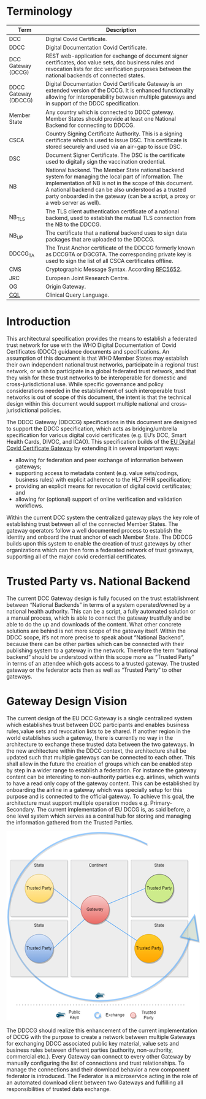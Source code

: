 # Terminology



|Term     |       Description       | 
|---------|--------------------------|
|DCC |   Digital Covid Certificate.|
|DDCC|Digital Documentation Covid Certificate.|
|DCC Gateway (DCCG) |REST web-application for exchange of document signer certificates, dcc value sets, dcc business rules and revocation lists for dcc verification purposes between the national backends of connected states.|
|DDCC Gateway (DDCCG)|Digital Documentation Covid Certificate Gateway is an extended version of the DCCG. It is enhanced functionality allowing for interoperability between multiple gateways and in support of the DDCC specification.|
|Member State| Any country which is connected to DDCC gateway. Member States should provide at least one National Backend for connecting to DDCCG.
|CSCA |Country Signing Certificate Authority. This is a signing certificate which is used to issue DSC. This certificate is stored securely and used via an air-gap to issue DSC.|
|DSC| Document Signer Certificate.  The DSC is the certificate used to digitally sign the vaccination credential. |
|NB|National backend. The Member State national backend system for managing the local part of information. The implementation of NB is not in the scope of this document. A national backend can be also understood as a trusted party onboarded in the gateway (can be a script, a proxy or a web server as well).|
|NB<sub>TLS</sub>|The TLS client authentication certificate of a national backend, used to establish the mutual TLS connection from the NB to the DDCCG.|
|NB<sub>UP</sub>|The certificate that a national backend uses to sign data packages that are uploaded to the DDCCG.|
|DDCCG<sub>TA</sub>|The Trust Anchor certificate of the DDCCG formerly known as DCCGTA or DGCGTA. The corresponding private key is used to sign the list of all CSCA certificates offline.|
|CMS| Cryptographic Message Syntax. According [RFC5652](https://datatracker.ietf.org/doc/html/rfc5652).|
|JRC|European Joint Research Centre.|
|OG|Origin Gateway.|
|[CQL](https://cql.hl7.org/)|Clinical Query Language.|

# Introduction
This architectural specification provides the means to establish a federated trust network for use with the WHO Digital Documentation of Covid Certificates (DDCC) guidance documents and specifications.   An assumption of this document is that WHO Member States may establish their own independent national trust networks, participate in a regional trust network, or wish to participate in a global federated trust network, and that they wish for these trust networks to be interoperable for domestic and cross-jurisdictional use.   While specific governance and policy considerations needed in the establishment of such interoperable trust networks is out of scope of this document, the intent is that the technical design within this document would support multiple national and cross-jurisdictional policies.  

The DDCC Gateway (DDCCG) specifications in this document are designed to support the DDCC specification, which acts as bridging/umbrella specification for various digital covid certificates (e.g. EU’s DCC, Smart Health Cards, DIVOC, and ICAO).  This specification builds of the [EU Digital Covid Certificate Gateway](https://ec.europa.eu/health/sites/default/files/ehealth/docs/digital-green-certificates_v2_en.pdf) by extending it in several important ways:
- allowing for federation and peer exchange of information between gateways;
- supporting access to metadata content (e.g. value sets/codings, business rules) with explicit adherence to the HL7 FHIR specification;
- providing an explicit means for revocation of digital covid certificates; and
- allowing for (optional) support of online verification and validation workflows.

Within the current DCC system the centralized gateway plays the key role of establishing  trust between all of the connected Member States. The gateway operators follow a well documented process to establish the identity and onboard the trust anchor of each Member State. The DDCCG builds upon this system to enable the creation of trust gateways by other organizations which can then form a federated network of trust gateways, supporting all of the major covid credential certificates.

# Trusted Party vs. National Backend
The current DCC Gateway design is fully focused on the trust establishment between “National Backends” in terms of a system operated/owned by a national health authority. This can be a script, a fully automated solution or a manual process, which is able to connect the gateway trustfully and be able to do the up and downloads of the content. What other concrete solutions are behind is not more scope of the gateway itself. Within the DDCC scope, it’s not more precise to speak about “National Backend”, because there can be other parties which can be connected with their publishing system to a gateway in the network. Therefore the term “national backend” should be understood within this scope more as “Trusted Party” in terms of an attendee which gots access to a trusted gateway. The trusted gateway or the federator acts then as well as “Trusted Party” to other gateways.

# Gateway Design Vision
The current design of the EU DCC Gateway is a single centralized system which establishes trust between DCC participants and enables business rules,value sets and revocation lists to be shared. If another region in the world establishes such a gateway, there is currently no way in the architecture to exchange these trusted data between the two gateways. In the new architecture within the DDCC context, the architecture shall be updated such that multiple gateways can be connected to each other. This shall allow in the future the creation of groups which can be enabled step by step in a wider range to establish a federation. For instance the gateway content can be interesting to non-authority parties e.g. airlines, which wants to have a read only copy of the gateway content. This can be established by onboarding the airline in a gateway which was specially setup for this purpose and is connected to the official gateway. To achieve this goal, the architecture must support multiple operation modes e.g. Primary-Secondary. 
The current implementation of EU DCCG is, as said before, a one level system which serves as a central hub for storing and managing the information gathered from the Trusted Parties.


![EU DCC Gateway Design - Central Implementation](pictures/architecture/CurrentView.drawio.png)

The  DDCCG should realize this enhancement of the current implementation of DCCG with the purpose to create a network between multiple  Gateways for exchanging DDCC associated public key material, value sets and business rules between different parties (authority, non-authority, commercial etc.). Every Gateway can connect to every other Gateway by manually configuring the list of connections and trust relationships. To manage the connections and their download behavior a new component federator is introduced. The Federator is a microservice acting in the role of an automated download client between two Gateways and fulfilling all responsibilities of trusted data exchange. 

